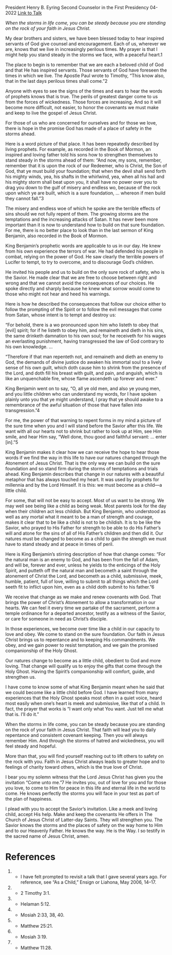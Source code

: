 President Henry B. Eyring
Second Counselor in the First Presidency
04-2022
[Link to Talk](https://www.churchofjesuschrist.org/study/general-conference/2022/04/18eyring?lang=eng)

_When the storms in life come, you can be steady because you are standing on the rock of your faith in Jesus Christ._

My dear brothers and sisters, we have been blessed today to hear inspired servants of God give counsel and encouragement. Each of us, wherever we are, knows that we live in increasingly perilous times. My prayer is that I might help you stand steady in the storms we face, with a peaceful heart.1

The place to begin is to remember that we are each a beloved child of God and that He has inspired servants. Those servants of God have foreseen the times in which we live. The Apostle Paul wrote to Timothy, “This know also, that in the last days perilous times shall come.”2

Anyone with eyes to see the signs of the times and ears to hear the words of prophets knows that is true. The perils of greatest danger come to us from the forces of wickedness. Those forces are increasing. And so it will become more difficult, not easier, to honor the covenants we must make and keep to live the gospel of Jesus Christ.

For those of us who are concerned for ourselves and for those we love, there is hope in the promise God has made of a place of safety in the storms ahead.

Here is a word picture of that place. It has been repeatedly described by living prophets. For example, as recorded in the Book of Mormon, an inspired and loving father told his sons how to strengthen themselves to stand steady in the storms ahead of them: “And now, my sons, remember, remember that it is upon the rock of our Redeemer, who is Christ, the Son of God, that ye must build your foundation; that when the devil shall send forth his mighty winds, yea, his shafts in the whirlwind, yea, when all his hail and his mighty storm shall beat upon you, it shall have no power over you to drag you down to the gulf of misery and endless wo, because of the rock upon which ye are built, which is a sure foundation, … whereon if men build they cannot fall.”3

The misery and endless woe of which he spoke are the terrible effects of sins should we not fully repent of them. The growing storms are the temptations and the increasing attacks of Satan. It has never been more important than it is now to understand how to build on that sure foundation. For me, there is no better place to look than in the last sermon of King Benjamin, also recorded in the Book of Mormon.

King Benjamin’s prophetic words are applicable to us in our day. He knew from his own experience the terrors of war. He had defended his people in combat, relying on the power of God. He saw clearly the terrible powers of Lucifer to tempt, to try to overcome, and to discourage God’s children.

He invited his people and us to build on the only sure rock of safety, who is the Savior. He made clear that we are free to choose between right and wrong and that we cannot avoid the consequences of our choices. He spoke directly and sharply because he knew what sorrow would come to those who might not hear and heed his warnings.

Here is how he described the consequences that follow our choice either to follow the prompting of the Spirit or to follow the evil messages that come from Satan, whose intent is to tempt and destroy us:

“For behold, there is a wo pronounced upon him who listeth to obey that [evil] spirit; for if he listeth to obey him, and remaineth and dieth in his sins, the same drinketh damnation to his own soul; for he receiveth for his wages an everlasting punishment, having transgressed the law of God contrary to his own knowledge. …

“Therefore if that man repenteth not, and remaineth and dieth an enemy to God, the demands of divine justice do awaken his immortal soul to a lively sense of his own guilt, which doth cause him to shrink from the presence of the Lord, and doth fill his breast with guilt, and pain, and anguish, which is like an unquenchable fire, whose flame ascendeth up forever and ever.”

King Benjamin went on to say, “O, all ye old men, and also ye young men, and you little children who can understand my words, for I have spoken plainly unto you that ye might understand, I pray that ye should awake to a remembrance of the awful situation of those that have fallen into transgression.”4

For me, the power of that warning to repent forms in my mind a picture of the sure time when you and I will stand before the Savior after this life. We want with all our hearts not to shrink but rather to look up at Him, see Him smile, and hear Him say, “Well done, thou good and faithful servant: … enter [in].”5

King Benjamin makes it clear how we can receive the hope to hear those words if we find the way in this life to have our natures changed through the Atonement of Jesus Christ. That is the only way we can build on the sure foundation and so stand firm during the storms of temptations and trials ahead. King Benjamin describes that change in our natures with a beautiful metaphor that has always touched my heart. It was used by prophets for millennia and by the Lord Himself. It is this: we must become as a child—a little child.

For some, that will not be easy to accept. Most of us want to be strong. We may well see being like a child as being weak. Most parents look for the day when their children act less childish. But King Benjamin, who understood as well as any mortal what it meant to be a man of strength and courage, makes it clear that to be like a child is not to be childish. It is to be like the Savior, who prayed to His Father for strength to be able to do His Father’s will and atone for the sins of all of His Father’s children and then did it. Our natures must be changed to become as a child to gain the strength we must have to stand steady and at peace in times of peril.

Here is King Benjamin’s stirring description of how that change comes: “For the natural man is an enemy to God, and has been from the fall of Adam, and will be, forever and ever, unless he yields to the enticings of the Holy Spirit, and putteth off the natural man and becometh a saint through the atonement of Christ the Lord, and becometh as a child, submissive, meek, humble, patient, full of love, willing to submit to all things which the Lord seeth fit to inflict upon him, even as a child doth submit to his father.”6

We receive that change as we make and renew covenants with God. That brings the power of Christ’s Atonement to allow a transformation in our hearts. We can feel it every time we partake of the sacrament, perform a temple ordinance for a departed ancestor, testify as a witness of the Savior, or care for someone in need as Christ’s disciple.

In those experiences, we become over time like a child in our capacity to love and obey. We come to stand on the sure foundation. Our faith in Jesus Christ brings us to repentance and to keeping His commandments. We obey, and we gain power to resist temptation, and we gain the promised companionship of the Holy Ghost.

Our natures change to become as a little child, obedient to God and more loving. That change will qualify us to enjoy the gifts that come through the Holy Ghost. Having the Spirit’s companionship will comfort, guide, and strengthen us.

I have come to know some of what King Benjamin meant when he said that we could become like a little child before God. I have learned from many experiences that the Holy Ghost speaks most often in a quiet voice, heard most easily when one’s heart is meek and submissive, like that of a child. In fact, the prayer that works is “I want only what You want. Just tell me what that is. I’ll do it.”

When the storms in life come, you can be steady because you are standing on the rock of your faith in Jesus Christ. That faith will lead you to daily repentance and consistent covenant keeping. Then you will always remember Him. And through the storms of hatred and wickedness, you will feel steady and hopeful.

More than that, you will find yourself reaching out to lift others to safety on the rock with you. Faith in Jesus Christ always leads to greater hope and to feelings of charity toward others, which is the true love of Christ.

I bear you my solemn witness that the Lord Jesus Christ has given you the invitation “Come unto me.”7 He invites you, out of love for you and for those you love, to come to Him for peace in this life and eternal life in the world to come. He knows perfectly the storms you will face in your test as part of the plan of happiness.

I plead with you to accept the Savior’s invitation. Like a meek and loving child, accept His help. Make and keep the covenants He offers in The Church of Jesus Christ of Latter-day Saints. They will strengthen you. The Savior knows the storms and the places of safety on the way home to Him and to our Heavenly Father. He knows the way. He is the Way. I so testify in the sacred name of Jesus Christ, amen.

# References
1. - I have felt prompted to revisit a talk that I gave several years ago. For reference, see “As a Child,” Ensign or Liahona, May 2006, 14–17.
2. - 2 Timothy 3:1.
3. - Helaman 5:12.
4. - Mosiah 2:33, 38, 40.
5. - Matthew 25:21.
6. - Mosiah 3:19.
7. - Matthew 11:28.